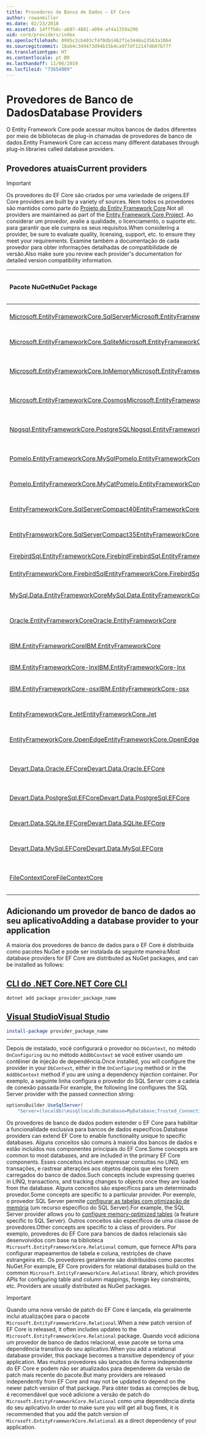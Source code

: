 ```yaml
---
title: Provedores de Banco de Dados – EF Core
author: rowanmiller
ms.date: 02/23/2018
ms.assetid: 14fffb6c-a687-4881-a094-af4a1359a296
uid: core/providers/index
ms.openlocfilehash: 0995c2cb403cf4f0db1462f1e3446a13563a1064
ms.sourcegitcommit: 18ab4c349473d94b15b4ca977df12147db07b77f
ms.translationtype: HT
ms.contentlocale: pt-BR
ms.lasthandoff: 11/06/2019
ms.locfileid: "73654809"
---
```

# <a name="database-providers"></a><span data-ttu-id="616a6-102">Provedores de Banco de Dados</span><span class="sxs-lookup"><span data-stu-id="616a6-102">Database Providers</span></span>

<span data-ttu-id="616a6-103">O Entity Framework Core pode acessar muitos bancos de dados diferentes por meio de bibliotecas de plug-in chamadas de provedores de banco de dados.</span><span class="sxs-lookup"><span data-stu-id="616a6-103">Entity Framework Core can access many different databases through plug-in libraries called database providers.</span></span>

## <a name="current-providers"></a><span data-ttu-id="616a6-104">Provedores atuais</span><span class="sxs-lookup"><span data-stu-id="616a6-104">Current providers</span></span>

> [!IMPORTANT]  
> <span data-ttu-id="616a6-105">Os provedores do EF Core são criados por uma variedade de origens.</span><span class="sxs-lookup"><span data-stu-id="616a6-105">EF Core providers are built by a variety of sources.</span></span> <span data-ttu-id="616a6-106">Nem todos os provedores são mantidos como parte do [Projeto do Entity Framework Core](https://github.com/aspnet/EntityFrameworkCore).</span><span class="sxs-lookup"><span data-stu-id="616a6-106">Not all providers are maintained as part of the [Entity Framework Core Project](https://github.com/aspnet/EntityFrameworkCore).</span></span> <span data-ttu-id="616a6-107">Ao considerar um provedor, avalie a qualidade, o licenciamento, o suporte etc. para garantir que ele cumpra os seus requisitos.</span><span class="sxs-lookup"><span data-stu-id="616a6-107">When considering a provider, be sure to evaluate quality, licensing, support, etc. to ensure they meet your requirements.</span></span> <span data-ttu-id="616a6-108">Examine também a documentação de cada provedor para obter informações detalhadas de compatibilidade de versão.</span><span class="sxs-lookup"><span data-stu-id="616a6-108">Also make sure you review each provider's documentation for detailed version compatibility information.</span></span>

| <span data-ttu-id="616a6-109">Pacote NuGet</span><span class="sxs-lookup"><span data-stu-id="616a6-109">NuGet Package</span></span>                                                                                                        | <span data-ttu-id="616a6-110">Mecanismos de banco de dados com suporte</span><span class="sxs-lookup"><span data-stu-id="616a6-110">Supported database engines</span></span> | <span data-ttu-id="616a6-111">Mantenedor / fornecedor</span><span class="sxs-lookup"><span data-stu-id="616a6-111">Maintainer / Vendor</span></span>                                                           | <span data-ttu-id="616a6-112">Notas / requisitos</span><span class="sxs-lookup"><span data-stu-id="616a6-112">Notes / Requirements</span></span> | <span data-ttu-id="616a6-113">Links úteis</span><span class="sxs-lookup"><span data-stu-id="616a6-113">Useful links</span></span>                                                                                                                                                                                       |
|:---------------------------------------------------------------------------------------------------------------------|:---------------------------|:------------------------------------------------------------------------------|:---------------------|:---------------------------------------------------------------------------------------------------------------------------------------------------------------------------------------------------|
| [<span data-ttu-id="616a6-114">Microsoft.EntityFrameworkCore.SqlServer</span><span class="sxs-lookup"><span data-stu-id="616a6-114">Microsoft.EntityFrameworkCore.SqlServer</span></span>](https://www.nuget.org/packages/Microsoft.EntityFrameworkCore.SqlServer)    | <span data-ttu-id="616a6-115">SQL Server 2012 em diante</span><span class="sxs-lookup"><span data-stu-id="616a6-115">SQL Server 2012 onwards</span></span>    | <span data-ttu-id="616a6-116">[Projeto EF Core](https://github.com/aspnet/EntityFrameworkCore/) (Microsoft)</span><span class="sxs-lookup"><span data-stu-id="616a6-116">[EF Core Project](https://github.com/aspnet/EntityFrameworkCore/) (Microsoft)</span></span> |                      | [<span data-ttu-id="616a6-117">docs</span><span class="sxs-lookup"><span data-stu-id="616a6-117">docs</span></span>](xref:core/providers/sql-server/index)                                                                                                                                                       |
| [<span data-ttu-id="616a6-118">Microsoft.EntityFrameworkCore.Sqlite</span><span class="sxs-lookup"><span data-stu-id="616a6-118">Microsoft.EntityFrameworkCore.Sqlite</span></span>](https://www.nuget.org/packages/Microsoft.EntityFrameworkCore.Sqlite)          | <span data-ttu-id="616a6-119">SQLite 3.7 em diante</span><span class="sxs-lookup"><span data-stu-id="616a6-119">SQLite 3.7 onwards</span></span>         | <span data-ttu-id="616a6-120">[Projeto EF Core](https://github.com/aspnet/EntityFrameworkCore/) (Microsoft)</span><span class="sxs-lookup"><span data-stu-id="616a6-120">[EF Core Project](https://github.com/aspnet/EntityFrameworkCore/) (Microsoft)</span></span> |                      | [<span data-ttu-id="616a6-121">docs</span><span class="sxs-lookup"><span data-stu-id="616a6-121">docs</span></span>](xref:core/providers/sqlite/index)                                                                                                                                                           |
| [<span data-ttu-id="616a6-122">Microsoft.EntityFrameworkCore.InMemory</span><span class="sxs-lookup"><span data-stu-id="616a6-122">Microsoft.EntityFrameworkCore.InMemory</span></span>](https://www.nuget.org/packages/Microsoft.EntityFrameworkCore.InMemory)      | <span data-ttu-id="616a6-123">Banco de dados em memória do EF Core</span><span class="sxs-lookup"><span data-stu-id="616a6-123">EF Core in-memory database</span></span> | <span data-ttu-id="616a6-124">[Projeto EF Core](https://github.com/aspnet/EntityFrameworkCore/) (Microsoft)</span><span class="sxs-lookup"><span data-stu-id="616a6-124">[EF Core Project](https://github.com/aspnet/EntityFrameworkCore/) (Microsoft)</span></span> | <span data-ttu-id="616a6-125">Somente para teste</span><span class="sxs-lookup"><span data-stu-id="616a6-125">For testing only</span></span>     | [<span data-ttu-id="616a6-126">docs</span><span class="sxs-lookup"><span data-stu-id="616a6-126">docs</span></span>](xref:core/providers/in-memory/index)                                                                                                                                                        |
| [<span data-ttu-id="616a6-127">Microsoft.EntityFrameworkCore.Cosmos</span><span class="sxs-lookup"><span data-stu-id="616a6-127">Microsoft.EntityFrameworkCore.Cosmos</span></span>](https://www.nuget.org/packages/Microsoft.EntityFrameworkCore.Cosmos)          | <span data-ttu-id="616a6-128">API do SQL do Azure Cosmos DB</span><span class="sxs-lookup"><span data-stu-id="616a6-128">Azure Cosmos DB SQL API</span></span>    | <span data-ttu-id="616a6-129">[Projeto EF Core](https://github.com/aspnet/EntityFrameworkCore/) (Microsoft)</span><span class="sxs-lookup"><span data-stu-id="616a6-129">[EF Core Project](https://github.com/aspnet/EntityFrameworkCore/) (Microsoft)</span></span> |                      | [<span data-ttu-id="616a6-130">docs</span><span class="sxs-lookup"><span data-stu-id="616a6-130">docs</span></span>](xref:core/providers/cosmos/index)                                                                                                                                                           |
| [<span data-ttu-id="616a6-131">Npgsql.EntityFrameworkCore.PostgreSQL</span><span class="sxs-lookup"><span data-stu-id="616a6-131">Npgsql.EntityFrameworkCore.PostgreSQL</span></span>](https://www.nuget.org/packages/Npgsql.EntityFrameworkCore.PostgreSQL)        | <span data-ttu-id="616a6-132">PostgreSQL</span><span class="sxs-lookup"><span data-stu-id="616a6-132">PostgreSQL</span></span>                 | [<span data-ttu-id="616a6-133">Equipe de desenvolvimento do Npgsql</span><span class="sxs-lookup"><span data-stu-id="616a6-133">Npgsql Development Team</span></span>](https://github.com/npgsql)                          |                      | [<span data-ttu-id="616a6-134">docs</span><span class="sxs-lookup"><span data-stu-id="616a6-134">docs</span></span>](https://www.npgsql.org/efcore/index.html)                                                                                                                                                   |
| [<span data-ttu-id="616a6-135">Pomelo.EntityFrameworkCore.MySql</span><span class="sxs-lookup"><span data-stu-id="616a6-135">Pomelo.EntityFrameworkCore.MySql</span></span>](https://www.nuget.org/packages/Pomelo.EntityFrameworkCore.MySql)                  | <span data-ttu-id="616a6-136">MySQL, MariaDB</span><span class="sxs-lookup"><span data-stu-id="616a6-136">MySQL, MariaDB</span></span>             | [<span data-ttu-id="616a6-137">Pomelo Foundation Project</span><span class="sxs-lookup"><span data-stu-id="616a6-137">Pomelo Foundation Project</span></span>](https://github.com/PomeloFoundation)              |                      | [<span data-ttu-id="616a6-138">Leiame</span><span class="sxs-lookup"><span data-stu-id="616a6-138">readme</span></span>](https://github.com/PomeloFoundation/Pomelo.EntityFrameworkCore.MySql/blob/master/README.md)                                                                                               |
| [<span data-ttu-id="616a6-139">Pomelo.EntityFrameworkCore.MyCat</span><span class="sxs-lookup"><span data-stu-id="616a6-139">Pomelo.EntityFrameworkCore.MyCat</span></span>](https://www.nuget.org/packages/Pomelo.EntityFrameworkCore.MyCat)                  | <span data-ttu-id="616a6-140">Servidor MyCAT</span><span class="sxs-lookup"><span data-stu-id="616a6-140">MyCAT Server</span></span>               | [<span data-ttu-id="616a6-141">Pomelo Foundation Project</span><span class="sxs-lookup"><span data-stu-id="616a6-141">Pomelo Foundation Project</span></span>](https://github.com/PomeloFoundation)              | <span data-ttu-id="616a6-142">Somente pré-lançamento</span><span class="sxs-lookup"><span data-stu-id="616a6-142">Prerelease only</span></span>      | [<span data-ttu-id="616a6-143">Leiame</span><span class="sxs-lookup"><span data-stu-id="616a6-143">readme</span></span>](https://github.com/PomeloFoundation/Pomelo.EntityFrameworkCore.MyCat/blob/master/README.md)                                                                                               |
| [<span data-ttu-id="616a6-144">EntityFrameworkCore.SqlServerCompact40</span><span class="sxs-lookup"><span data-stu-id="616a6-144">EntityFrameworkCore.SqlServerCompact40</span></span>](https://www.nuget.org/packages/EntityFrameworkCore.SqlServerCompact40)      | <span data-ttu-id="616a6-145">SQL Server Compact 4.0</span><span class="sxs-lookup"><span data-stu-id="616a6-145">SQL Server Compact 4.0</span></span>     | [<span data-ttu-id="616a6-146">Erik Ejlskov Jensen</span><span class="sxs-lookup"><span data-stu-id="616a6-146">Erik Ejlskov Jensen</span></span>](https://github.com/ErikEJ/)                             | <span data-ttu-id="616a6-147">.NET Framework</span><span class="sxs-lookup"><span data-stu-id="616a6-147">.NET Framework</span></span>       | [<span data-ttu-id="616a6-148">wiki</span><span class="sxs-lookup"><span data-stu-id="616a6-148">wiki</span></span>](https://github.com/ErikEJ/EntityFramework.SqlServerCompact/wiki/Using-EF-Core-with-SQL-Server-Compact-in-Traditional-.NET-Applications)                                                     |
| [<span data-ttu-id="616a6-149">EntityFrameworkCore.SqlServerCompact35</span><span class="sxs-lookup"><span data-stu-id="616a6-149">EntityFrameworkCore.SqlServerCompact35</span></span>](https://www.nuget.org/packages/EntityFrameworkCore.SqlServerCompact35)      | <span data-ttu-id="616a6-150">SQL Server Compact 3,5</span><span class="sxs-lookup"><span data-stu-id="616a6-150">SQL Server Compact 3.5</span></span>     | [<span data-ttu-id="616a6-151">Erik Ejlskov Jensen</span><span class="sxs-lookup"><span data-stu-id="616a6-151">Erik Ejlskov Jensen</span></span>](https://github.com/ErikEJ/)                             | <span data-ttu-id="616a6-152">.NET Framework</span><span class="sxs-lookup"><span data-stu-id="616a6-152">.NET Framework</span></span>       | [<span data-ttu-id="616a6-153">wiki</span><span class="sxs-lookup"><span data-stu-id="616a6-153">wiki</span></span>](https://github.com/ErikEJ/EntityFramework.SqlServerCompact/wiki/Using-EF-Core-with-SQL-Server-Compact-in-Traditional-.NET-Applications)                                                     |
| [<span data-ttu-id="616a6-154">FirebirdSql.EntityFrameworkCore.Firebird</span><span class="sxs-lookup"><span data-stu-id="616a6-154">FirebirdSql.EntityFrameworkCore.Firebird</span></span>](https://www.nuget.org/packages/FirebirdSql.EntityFrameworkCore.Firebird/) | <span data-ttu-id="616a6-155">Firebird 2.5 e 3.x</span><span class="sxs-lookup"><span data-stu-id="616a6-155">Firebird 2.5 and 3.x</span></span>       | [<span data-ttu-id="616a6-156">Jiří Činčura</span><span class="sxs-lookup"><span data-stu-id="616a6-156">Jiří Činčura</span></span>](https://github.com/cincuranet)                                 |                      | [<span data-ttu-id="616a6-157">docs</span><span class="sxs-lookup"><span data-stu-id="616a6-157">docs</span></span>](https://github.com/cincuranet/FirebirdSql.Data.FirebirdClient/blob/master/Provider/docs/entity-framework-core.md)                                                                           |
| [<span data-ttu-id="616a6-158">EntityFrameworkCore.FirebirdSql</span><span class="sxs-lookup"><span data-stu-id="616a6-158">EntityFrameworkCore.FirebirdSql</span></span>](https://www.nuget.org/packages/EntityFrameworkCore.FirebirdSql/)                   | <span data-ttu-id="616a6-159">Firebird 2.5 e 3.x</span><span class="sxs-lookup"><span data-stu-id="616a6-159">Firebird 2.5 and 3.x</span></span>       | [<span data-ttu-id="616a6-160">Rafael Almeida</span><span class="sxs-lookup"><span data-stu-id="616a6-160">Rafael Almeida</span></span>](https://github.com/ralmsdeveloper)                           |                      | [<span data-ttu-id="616a6-161">wiki</span><span class="sxs-lookup"><span data-stu-id="616a6-161">wiki</span></span>](https://github.com/ralmsdeveloper/EntityFrameworkCore.FirebirdSQL/wiki)                                                                                                                     |
| [<span data-ttu-id="616a6-162">MySql.Data.EntityFrameworkCore</span><span class="sxs-lookup"><span data-stu-id="616a6-162">MySql.Data.EntityFrameworkCore</span></span>](https://www.nuget.org/packages/MySql.Data.EntityFrameworkCore)                      | <span data-ttu-id="616a6-163">MySQL</span><span class="sxs-lookup"><span data-stu-id="616a6-163">MySQL</span></span>                      | <span data-ttu-id="616a6-164">[Projeto MySQL](https://dev.mysql.com) (Oracle)</span><span class="sxs-lookup"><span data-stu-id="616a6-164">[MySQL project](https://dev.mysql.com) (Oracle)</span></span>                               |                      | [<span data-ttu-id="616a6-165">docs</span><span class="sxs-lookup"><span data-stu-id="616a6-165">docs</span></span>](https://dev.mysql.com/doc/connector-net/en/connector-net-entityframework-core.html)                                                                                                         |
| [<span data-ttu-id="616a6-166">Oracle.EntityFrameworkCore</span><span class="sxs-lookup"><span data-stu-id="616a6-166">Oracle.EntityFrameworkCore</span></span>](https://www.nuget.org/packages/Oracle.EntityFrameworkCore/)                             | <span data-ttu-id="616a6-167">Oracle Database 11.2 em diante</span><span class="sxs-lookup"><span data-stu-id="616a6-167">Oracle DB 11.2 onwards</span></span>     | [<span data-ttu-id="616a6-168">Oracle</span><span class="sxs-lookup"><span data-stu-id="616a6-168">Oracle</span></span>](https://www.oracle.com/technetwork/topics/dotnet/)                   | <span data-ttu-id="616a6-169">Pré-lançamento</span><span class="sxs-lookup"><span data-stu-id="616a6-169">Prerelease</span></span>           | [<span data-ttu-id="616a6-170">site</span><span class="sxs-lookup"><span data-stu-id="616a6-170">website</span></span>](https://www.oracle.com/technetwork/topics/dotnet/)                                                                                                                                       |
| [<span data-ttu-id="616a6-171">IBM.EntityFrameworkCore</span><span class="sxs-lookup"><span data-stu-id="616a6-171">IBM.EntityFrameworkCore</span></span>](https://www.nuget.org/packages/IBM.EntityFrameworkCore)                                    | <span data-ttu-id="616a6-172">Db2, Informix</span><span class="sxs-lookup"><span data-stu-id="616a6-172">Db2, Informix</span></span>              | [<span data-ttu-id="616a6-173">IBM</span><span class="sxs-lookup"><span data-stu-id="616a6-173">IBM</span></span>](https://ibm.com)                                                        | <span data-ttu-id="616a6-174">Versão do Windows</span><span class="sxs-lookup"><span data-stu-id="616a6-174">Windows version</span></span>      | [<span data-ttu-id="616a6-175">blog</span><span class="sxs-lookup"><span data-stu-id="616a6-175">blog</span></span>](https://www.ibm.com/developerworks/community/blogs/96960515-2ea1-4391-8170-b0515d08e4da/entry/Creating_Entity_Data_Model_using_IBM_Data_Server_providers_for_Entity_Framework_Core?lang=en) |
| [<span data-ttu-id="616a6-176">IBM.EntityFrameworkCore-lnx</span><span class="sxs-lookup"><span data-stu-id="616a6-176">IBM.EntityFrameworkCore-lnx</span></span>](https://www.nuget.org/packages/IBM.EntityFrameworkCore-lnx)                            | <span data-ttu-id="616a6-177">Db2, Informix</span><span class="sxs-lookup"><span data-stu-id="616a6-177">Db2, Informix</span></span>              | [<span data-ttu-id="616a6-178">IBM</span><span class="sxs-lookup"><span data-stu-id="616a6-178">IBM</span></span>](https://ibm.com)                                                        | <span data-ttu-id="616a6-179">Versão do Linux</span><span class="sxs-lookup"><span data-stu-id="616a6-179">Linux version</span></span>        | [<span data-ttu-id="616a6-180">blog</span><span class="sxs-lookup"><span data-stu-id="616a6-180">blog</span></span>](https://www.ibm.com/developerworks/community/blogs/96960515-2ea1-4391-8170-b0515d08e4da/entry/Creating_Entity_Data_Model_using_IBM_Data_Server_providers_for_Entity_Framework_Core?lang=en) |
| [<span data-ttu-id="616a6-181">IBM.EntityFrameworkCore-osx</span><span class="sxs-lookup"><span data-stu-id="616a6-181">IBM.EntityFrameworkCore-osx</span></span>](https://www.nuget.org/packages/IBM.EntityFrameworkCore-osx)                            | <span data-ttu-id="616a6-182">Db2, Informix</span><span class="sxs-lookup"><span data-stu-id="616a6-182">Db2, Informix</span></span>              | [<span data-ttu-id="616a6-183">IBM</span><span class="sxs-lookup"><span data-stu-id="616a6-183">IBM</span></span>](https://ibm.com)                                                        | <span data-ttu-id="616a6-184">Versão do macOS</span><span class="sxs-lookup"><span data-stu-id="616a6-184">macOS version</span></span>        | [<span data-ttu-id="616a6-185">blog</span><span class="sxs-lookup"><span data-stu-id="616a6-185">blog</span></span>](https://www.ibm.com/developerworks/community/blogs/96960515-2ea1-4391-8170-b0515d08e4da/entry/Creating_Entity_Data_Model_using_IBM_Data_Server_providers_for_Entity_Framework_Core?lang=en) |
| [<span data-ttu-id="616a6-186">EntityFrameworkCore.Jet</span><span class="sxs-lookup"><span data-stu-id="616a6-186">EntityFrameworkCore.Jet</span></span>](https://www.nuget.org/packages/EntityFrameworkCore.Jet/)                                   | <span data-ttu-id="616a6-187">Arquivos do Microsoft Access</span><span class="sxs-lookup"><span data-stu-id="616a6-187">Microsoft Access files</span></span>     | [<span data-ttu-id="616a6-188">Bubi</span><span class="sxs-lookup"><span data-stu-id="616a6-188">Bubi</span></span>](https://github.com/bubibubi)                                           | <span data-ttu-id="616a6-189">.NET Framework</span><span class="sxs-lookup"><span data-stu-id="616a6-189">.NET Framework</span></span>       | [<span data-ttu-id="616a6-190">Leiame</span><span class="sxs-lookup"><span data-stu-id="616a6-190">readme</span></span>](https://github.com/bubibubi/EntityFrameworkCore.Jet/blob/master/docs/README.md)                                                                                                           |
| [<span data-ttu-id="616a6-191">EntityFrameworkCore.OpenEdge</span><span class="sxs-lookup"><span data-stu-id="616a6-191">EntityFrameworkCore.OpenEdge</span></span>](https://www.nuget.org/packages/EntityFrameworkCore.OpenEdge/)                         | <span data-ttu-id="616a6-192">Progress OpenEdge</span><span class="sxs-lookup"><span data-stu-id="616a6-192">Progress OpenEdge</span></span>          | [<span data-ttu-id="616a6-193">Alex Wiese</span><span class="sxs-lookup"><span data-stu-id="616a6-193">Alex Wiese</span></span>](https://github.com/alexwiese)                                    |                      | [<span data-ttu-id="616a6-194">Leiame</span><span class="sxs-lookup"><span data-stu-id="616a6-194">readme</span></span>](https://github.com/alexwiese/EntityFrameworkCore.OpenEdge/blob/master/README.md)                                                                                                          |
| [<span data-ttu-id="616a6-195">Devart.Data.Oracle.EFCore</span><span class="sxs-lookup"><span data-stu-id="616a6-195">Devart.Data.Oracle.EFCore</span></span>](https://www.nuget.org/packages/Devart.Data.Oracle.EFCore/)                               | <span data-ttu-id="616a6-196">Oracle Database 9.2.0.4 em diante</span><span class="sxs-lookup"><span data-stu-id="616a6-196">Oracle DB 9.2.0.4 onwards</span></span>  | [<span data-ttu-id="616a6-197">DevArt</span><span class="sxs-lookup"><span data-stu-id="616a6-197">DevArt</span></span>](https://www.devart.com/)                                             | <span data-ttu-id="616a6-198">Pago</span><span class="sxs-lookup"><span data-stu-id="616a6-198">Paid</span></span>                 | [<span data-ttu-id="616a6-199">docs</span><span class="sxs-lookup"><span data-stu-id="616a6-199">docs</span></span>](https://www.devart.com/dotconnect/oracle/docs/)                                                                                                                                             |
| [<span data-ttu-id="616a6-200">Devart.Data.PostgreSql.EFCore</span><span class="sxs-lookup"><span data-stu-id="616a6-200">Devart.Data.PostgreSql.EFCore</span></span>](https://www.nuget.org/packages/Devart.Data.PostgreSql.EFCore/)                       | <span data-ttu-id="616a6-201">PostgreSQL 8.0 em diante</span><span class="sxs-lookup"><span data-stu-id="616a6-201">PostgreSQL 8.0 onwards</span></span>     | [<span data-ttu-id="616a6-202">DevArt</span><span class="sxs-lookup"><span data-stu-id="616a6-202">DevArt</span></span>](https://www.devart.com/)                                             | <span data-ttu-id="616a6-203">Pago</span><span class="sxs-lookup"><span data-stu-id="616a6-203">Paid</span></span>                 | [<span data-ttu-id="616a6-204">docs</span><span class="sxs-lookup"><span data-stu-id="616a6-204">docs</span></span>](https://www.devart.com/dotconnect/postgresql/docs/)                                                                                                                                         |
| [<span data-ttu-id="616a6-205">Devart.Data.SQLite.EFCore</span><span class="sxs-lookup"><span data-stu-id="616a6-205">Devart.Data.SQLite.EFCore</span></span>](https://www.nuget.org/packages/Devart.Data.SQLite.EFCore/)                               | <span data-ttu-id="616a6-206">SQLite 3 em diante</span><span class="sxs-lookup"><span data-stu-id="616a6-206">SQLite 3 onwards</span></span>           | [<span data-ttu-id="616a6-207">DevArt</span><span class="sxs-lookup"><span data-stu-id="616a6-207">DevArt</span></span>](https://www.devart.com/)                                             | <span data-ttu-id="616a6-208">Pago</span><span class="sxs-lookup"><span data-stu-id="616a6-208">Paid</span></span>                 | [<span data-ttu-id="616a6-209">docs</span><span class="sxs-lookup"><span data-stu-id="616a6-209">docs</span></span>](https://www.devart.com/dotconnect/sqlite/docs/)                                                                                                                                             |
| [<span data-ttu-id="616a6-210">Devart.Data.MySql.EFCore</span><span class="sxs-lookup"><span data-stu-id="616a6-210">Devart.Data.MySql.EFCore</span></span>](https://www.nuget.org/packages/Devart.Data.MySql.EFCore/)                                 | <span data-ttu-id="616a6-211">MySQL 5 em diante</span><span class="sxs-lookup"><span data-stu-id="616a6-211">MySQL 5 onwards</span></span>            | [<span data-ttu-id="616a6-212">DevArt</span><span class="sxs-lookup"><span data-stu-id="616a6-212">DevArt</span></span>](https://www.devart.com/)                                             | <span data-ttu-id="616a6-213">Pago</span><span class="sxs-lookup"><span data-stu-id="616a6-213">Paid</span></span>                 | [<span data-ttu-id="616a6-214">docs</span><span class="sxs-lookup"><span data-stu-id="616a6-214">docs</span></span>](https://www.devart.com/dotconnect/mysql/docs/)                                                                                                                                              |
| [<span data-ttu-id="616a6-215">FileContextCore</span><span class="sxs-lookup"><span data-stu-id="616a6-215">FileContextCore</span></span>](https://www.nuget.org/packages/FileContextCore/)                                 | <span data-ttu-id="616a6-216">Armazena dados em arquivos</span><span class="sxs-lookup"><span data-stu-id="616a6-216">Stores data in files</span></span>            | [<span data-ttu-id="616a6-217">Morris Janatzek</span><span class="sxs-lookup"><span data-stu-id="616a6-217">Morris Janatzek</span></span>](https://github.com/morrisjdev)                                             | <span data-ttu-id="616a6-218">Para fins de desenvolvimento</span><span class="sxs-lookup"><span data-stu-id="616a6-218">For development purposes</span></span>                 | [<span data-ttu-id="616a6-219">Leiame</span><span class="sxs-lookup"><span data-stu-id="616a6-219">readme</span></span>](https://github.com/morrisjdev/FileContextCore/blob/master/README.md)                                                                                                                                              |

## <a name="adding-a-database-provider-to-your-application"></a><span data-ttu-id="616a6-220">Adicionando um provedor de banco de dados ao seu aplicativo</span><span class="sxs-lookup"><span data-stu-id="616a6-220">Adding a database provider to your application</span></span>

<span data-ttu-id="616a6-221">A maioria dos provedores de banco de dados para o EF Core é distribuída como pacotes NuGet e pode ser instalada da seguinte maneira:</span><span class="sxs-lookup"><span data-stu-id="616a6-221">Most database providers for EF Core are distributed as NuGet packages, and can be installed as follows:</span></span>

## <a name="net-core-clitabdotnet-core-cli"></a>[<span data-ttu-id="616a6-222">CLI do .NET Core</span><span class="sxs-lookup"><span data-stu-id="616a6-222">.NET Core CLI</span></span>](#tab/dotnet-core-cli)

``` console
dotnet add package provider_package_name
```

## <a name="visual-studiotabvs"></a>[<span data-ttu-id="616a6-223">Visual Studio</span><span class="sxs-lookup"><span data-stu-id="616a6-223">Visual Studio</span></span>](#tab/vs)

``` powershell
install-package provider_package_name
```

***

<span data-ttu-id="616a6-224">Depois de instalado, você configurará o provedor no `DbContext`, no método `OnConfiguring` ou no método `AddDbContext` se você estiver usando um contêiner de injeção de dependência.</span><span class="sxs-lookup"><span data-stu-id="616a6-224">Once installed, you will configure the provider in your `DbContext`, either in the `OnConfiguring` method or in the `AddDbContext` method if you are using a dependency injection container.</span></span>
<span data-ttu-id="616a6-225">Por exemplo, a seguinte linha configura o provedor do SQL Server com a cadeia de conexão passada:</span><span class="sxs-lookup"><span data-stu-id="616a6-225">For example, the following line configures the SQL Server provider with the passed connection string:</span></span>

``` csharp
optionsBuilder.UseSqlServer(
    "Server=(localdb)\mssqllocaldb;Database=MyDatabase;Trusted_Connection=True;");
```  

<span data-ttu-id="616a6-226">Os provedores de banco de dados podem estender o EF Core para habilitar a funcionalidade exclusiva para bancos de dados específicos.</span><span class="sxs-lookup"><span data-stu-id="616a6-226">Database providers can extend EF Core to enable functionality unique to specific databases.</span></span>
<span data-ttu-id="616a6-227">Alguns conceitos são comuns à maioria dos bancos de dados e estão incluídos nos componentes principais do EF Core.</span><span class="sxs-lookup"><span data-stu-id="616a6-227">Some concepts are common to most databases, and are included in the primary EF Core components.</span></span>
<span data-ttu-id="616a6-228">Esses conceitos incluem expressar consultas no LINQ, em transações, e rastrear alterações aos objetos depois que eles forem carregados do banco de dados.</span><span class="sxs-lookup"><span data-stu-id="616a6-228">Such concepts include expressing queries in LINQ, transactions, and tracking changes to objects once they are loaded from the database.</span></span>
<span data-ttu-id="616a6-229">Alguns conceitos são específicos para um determinado provedor.</span><span class="sxs-lookup"><span data-stu-id="616a6-229">Some concepts are specific to a particular provider.</span></span>
<span data-ttu-id="616a6-230">Por exemplo, o provedor SQL Server permite [configurar as tabelas com otimização de memória](xref:core/providers/sql-server/memory-optimized-tables) (um recurso específico do SQL Server).</span><span class="sxs-lookup"><span data-stu-id="616a6-230">For example, the SQL Server provider allows you to [configure memory-optimized tables](xref:core/providers/sql-server/memory-optimized-tables) (a feature specific to SQL Server).</span></span>
<span data-ttu-id="616a6-231">Outros conceitos são específicos de uma classe de provedores.</span><span class="sxs-lookup"><span data-stu-id="616a6-231">Other concepts are specific to a class of providers.</span></span>
<span data-ttu-id="616a6-232">Por exemplo, provedores do EF Core para bancos de dados relacionais são desenvolvidos com base na biblioteca `Microsoft.EntityFrameworkCore.Relational` comum, que fornece APIs para configurar mapeamentos de tabela e coluna, restrições de chave estrangeira etc. Os provedores geralmente são distribuídos como pacotes NuGet.</span><span class="sxs-lookup"><span data-stu-id="616a6-232">For example, EF Core providers for relational databases build on the common `Microsoft.EntityFrameworkCore.Relational` library, which provides APIs for configuring table and column mappings, foreign key constraints, etc. Providers are usually distributed as NuGet packages.</span></span>

> [!IMPORTANT]  
> <span data-ttu-id="616a6-233">Quando uma nova versão de patch do EF Core é lançada, ela geralmente inclui atualizações para o pacote `Microsoft.EntityFrameworkCore.Relational`.</span><span class="sxs-lookup"><span data-stu-id="616a6-233">When a new patch version of EF Core is released, it often includes updates to the `Microsoft.EntityFrameworkCore.Relational` package.</span></span>
> <span data-ttu-id="616a6-234">Quando você adiciona um provedor de banco de dados relacional, esse pacote se torna uma dependência transitiva do seu aplicativo.</span><span class="sxs-lookup"><span data-stu-id="616a6-234">When you add a relational database provider, this package becomes a transitive dependency of your application.</span></span>
> <span data-ttu-id="616a6-235">Mas muitos provedores são lançados de forma independente do EF Core e podem não ser atualizados para dependerem da versão de patch mais recente do pacote.</span><span class="sxs-lookup"><span data-stu-id="616a6-235">But many providers are released independently from EF Core and may not be updated to depend on the newer patch version of that package.</span></span>
> <span data-ttu-id="616a6-236">Para obter todas as correções de bug, é recomendável que você adicione a versão de patch do `Microsoft.EntityFrameworkCore.Relational` como uma dependência direta do seu aplicativo.</span><span class="sxs-lookup"><span data-stu-id="616a6-236">In order to make sure you will get all bug fixes, it is recommended that you add the patch version of `Microsoft.EntityFrameworkCore.Relational` as a direct dependency of your application.</span></span>
